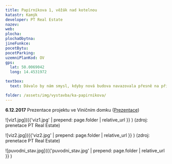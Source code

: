 ```yaml
---
title: Papírníkova 1, věžák nad kotelnou
katastr: Kamýk
developer: PT Real Estate
nazev:
web:
plocha:
plochaObytna:
jineFunkce:
pocetBytu:
pocetParking:
uzemniPlanKod: OV
gps:
  lat: 50.0069042
  long: 14.4531972

textbox:
  text: Dávalo by nám smysl, kdyby nová budova navazovala přesně na přilehlý panelák. Návrh PT Real Estate překračuje tento dům jak výškou, tak šířkou.

folder: /assets/img/vystavba/ka-papirnikova/
---
```


**6.12.2017** Prezentace projektu ve Viničním domku ([Prezentace](http://www.individualniplanovani.cz/wp-content/uploads/2017/09/prezentace-pt-real-estate-papirnikova-pavlikova.pdf))

![viz1.jpg]({{'viz1.jpg' | prepend: page.folder | relative_url }} )
(zdroj: prenetace PT Real Estate)

![viz2.jpg]({{'viz2.jpg' | prepend: page.folder | relative_url }} )
(zdroj: prenetace PT Real Estate)

![puvodni_stav.jpg]({{'puvodni_stav.jpg' | prepend: page.folder | relative_url }} )

